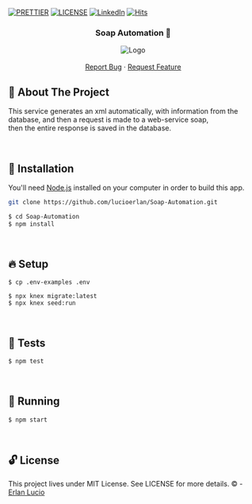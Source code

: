 <!-- PROJECT SHIELDS -->
[![PRETTIER](https://img.shields.io/badge/code_style-prettier-ff69b4.svg?style=flat-square)](https://gitter.im/jlongster/prettie)
[![LICENSE](https://img.shields.io/github/license/arshadkazmi42/awesome-github-init.svg)](https://github.com/arshadkazmi42/awesome-github-init/LICENSE)
[![LinkedIn][linkedin-shield]](https://www.linkedin.com/in/erlanlucio/)
[![Hits](https://hits.seeyoufarm.com/api/count/incr/badge.svg?url=https://github.com/lucioerlan/Soap-Automation&count_bg=%23E71A18&title_bg=%23555555&icon=dependabot.svg&icon_color=%23E7E7E7&title=views&edge_flat=false)](https://hits.seeyoufarm.com)
<!-- PROJECT SHIELDS -->



<!-- PROJECT -->
<p align="center">
  <h3 align="center"> 
   Soap Automation  🚴 
  </h3> 
  <p align="center">
    <img src="https://user-images.githubusercontent.com/67064886/89115436-96308d00-d45e-11ea-9f3e-23cc2a67e200.gif" alt="Logo" >
    <br />
    <br />
    <a href="https://github.com/lucioerlan/Soap-Automation/issues">Report Bug</a>
    ·
    <a href="https://github.com/lucioerlan/Soap-Automation/issues">Request Feature</a>
  </p>
</p>
<!-- PROJECT -->



<!-- ABOUT THE PROJECT -->
## 🤔 About The Project

 This service generates an xml automatically, with information from the database, and then  a request is made to a web-service soap, <br /> then the entire response is saved in the database.

<br /> 
<!-- ABOUT THE PROJECT -->



<!-- INSTALLATION -->
## 🔨 Installation

You'll need [Node.js](https://nodejs.org) installed on your computer in order to build this app.

```bash
git clone https://github.com/lucioerlan/Soap-Automation.git

$ cd Soap-Automation
$ npm install
```

<br />
<!-- INSTALLATION -->



<!-- SETUP -->
## 🔥 Setup

```
$ cp .env-examples .env 

$ npx knex migrate:latest
$ npx knex seed:run
```

<br /> 
<!-- SETUP -->


<!-- RUNNING TESTS -->
## 🥇 Tests
```bash
$ npm test 
```

<br />
<!-- RUNNING TESTS -->



<!-- RUNNING -->
## 🚀 Running

```
$ npm start 
```

<br />
<!-- RUNNING -->



<!-- LICENSE -->
## 🔓 License

This project lives under MIT License. See LICENSE for more details. © - [Erlan Lucio](https://www.linkedin.com/in/erlanlucio/)

<br />
<!-- LICENSE -->



<!-- MARKDOWN LINKS & IMAGES -->
[contributors-shield]: https://img.shields.io/github/contributors/othneildrew/Best-README-Template.svg?style=flat-square
[contributors-url]: https://github.com/othneildrew/Best-README-Template/graphs/contributors
[forks-shield]: https://img.shields.io/github/forks/othneildrew/Best-README-Template.svg?style=flat-square
[forks-url]: https://github.com/othneildrew/Best-README-Template/network/members
[stars-shield]: https://img.shields.io/github/stars/othneildrew/Best-README-Template.svg?style=flat-square
[stars-url]: https://github.com/othneildrew/Best-README-Template/stargazers
[issues-shield]: https://img.shields.io/github/issues/othneildrew/Best-README-Template.svg?style=flat-square
[issues-url]: https://github.com/othneildrew/Best-README-Template/issues
[license-shield]: https://img.shields.io/github/license/othneildrew/Best-README-Template.svg?style=flat-square
[license-url]: https://github.com/othneildrew/Best-README-Template/blob/master/LICENSE.txt
[linkedin-shield]: https://img.shields.io/badge/-LinkedIn-black.svg?style=flat-square&logo=linkedin&colorB=555
[linkedin-url]: https://linkedin.com/in/othneildrew
[product-screenshot]: images/screenshot.png
<!-- MARKDOWN LINKS & IMAGES -->

